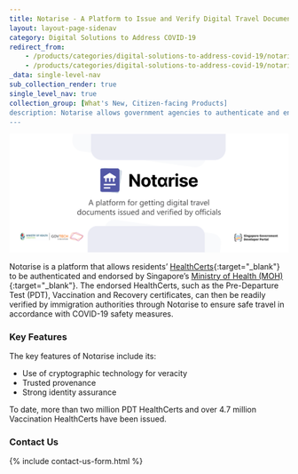 ```yaml
---
title: Notarise - A Platform to Issue and Verify Digital Travel Documents
layout: layout-page-sidenav
category: Digital Solutions to Address COVID-19
redirect_from:
    - /products/categories/digital-solutions-to-address-covid-19/notarise/
    - /products/categories/digital-solutions-to-address-covid-19/notarise.html
_data: single-level-nav
sub_collection_render: true
single_level_nav: true
collection_group: [What's New, Citizen-facing Products]
description: Notarise allows government agencies to authenticate and endorse HealthCerts for safe travel. Learn from Singapore’s model here.
---
```


![Notαrise header banner](/assets/img/1656558410111_notarise-HeaderBanner.png)

Notαrise is a platform that allows residents’ [HealthCerts](https://www.developer.tech.gov.sg/products/categories/digital-solutions-to-address-covid-19/healthcerts/overview.html){:target="_blank"} to be authenticated and endorsed by Singapore’s [Ministry of Health (MOH)](https://www.moh.gov.sg/){:target="_blank"}. The endorsed HealthCerts, such as the Pre-Departure Test (PDT), Vaccination and Recovery certificates, can then be readily verified by immigration authorities through Notαrise to ensure safe travel in accordance with COVID-19 safety measures. 

### Key Features

The key features of Notαrise include its:
-	Use of cryptographic technology for veracity
-	Trusted provenance
-	Strong identity assurance

To date, more than two million PDT HealthCerts and over 4.7 million Vaccination HealthCerts have been issued.

### Contact Us

{% include contact-us-form.html %}
